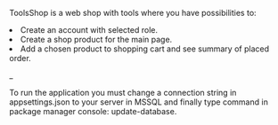 ToolsShop is a web shop with tools where you have possibilities to: 
<li>Create an account with selected role.</li>
<li>Create a shop product for the main page.</li>
<li>Add a chosen product to shopping cart and see summary of placed order.</li>
<p>_</p>
To run the application you must change a connection string in appsettings.json to your server in MSSQL and finally type command in package manager console: update-database.
